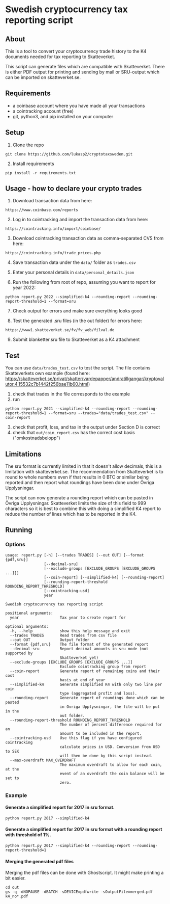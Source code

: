 # Swedish cryptocurrency tax reporting script
## About
This is a tool to convert your cryptocurrency trade history to the K4 documents needed
for tax reporting to Skatteverket.

This script can generate files which are compatible with Skatteverket. There is either 
PDF output for printing and sending by mail or SRU-output which can be imported on 
skatteverket.se.

## Requirements
* a coinbase account where you have made all your transactions
* a cointracking account (free)
* git, python3, and pip installed on your computer

## Setup
1. Clone the repo
```
git clone https://github.com/lukasp2/cryptotaxsweden.git
```
2. Install requirements
```
pip install -r requirements.txt
```

## Usage - how to declare your crypto trades
1. Download transaction data from here:
```
https://www.coinbase.com/reports
```
2. Log in to cointracking and import the transaction data from here:
```
https://cointracking.info/import/coinbase/
```

3. Download cointracking transaction data as comma-separated CVS from here:
```
https://cointracking.info/trade_prices.php
```

4. Save transaction data under the `data/` folder as `trades.csv`

5. Enter your personal details in `data/personal_details.json`

6. Run the following from root of repo, assuming you want to report for year 2022:
```
python report.py 2022 --simplified-k4 --rounding-report --rounding-report-threshold=1 --format=sru
```

7. Check output for errors and make sure everything looks good

8. Test the generated .sru files (in the out folder) for errors here:
```
https://www1.skatteverket.se/fv/fv_web/filval.do
```

9. Submit blanketter.sru file to Skatteverket as a K4 attachment

## Test
You can use `data/trades_test.csv` to test the script. The file contains Skatteverkets own example (found here:
https://skatteverket.se/privat/skatter/vardepapper/andratillgangar/kryptovalutor.4.15532c7b1442f256bae11b60.html)
1. check that trades in the file corresponds to the example
2. run 
```
python report.py 2021 --simplified-k4 --rounding-report --rounding-report-threshold=1 --format=sru --trades="data/trades_test.csv" --coin-report
```
3. check that profit, loss, and tax in the output under Section D is correct
4. check that `out/coin_report.csv` has the correct cost basis ("omkostnadsbelopp")

## Limitations
The sru format is currently limited in that it doesn't allow
decimals, this is a limitation with skatteverket.se. The
recommendation from Skatteverket is to round to whole numbers
even if that results in 0 BTC or similar being reported and then
report what roundings have been done under Övriga Upplysningar.

The script can now generate a rounding report which can be
pasted in Övriga Upplysningar. Skatteverket limits the size of
this field to 999 characters so it is best to combine this with
doing a simplified K4 report to reduce the number of lines which
has to be reported in the K4.

## Running
### Options
```
usage: report.py [-h] [--trades TRADES] [--out OUT] [--format {pdf,sru}]
                 [--decimal-sru]
                 [--exclude-groups [EXCLUDE_GROUPS [EXCLUDE_GROUPS ...]]]
                 [--coin-report] [--simplified-k4] [--rounding-report]
                 [--rounding-report-threshold ROUNDING_REPORT_THRESHOLD]
                 [--cointracking-usd]
                 year

Swedish cryptocurrency tax reporting script

positional arguments:
  year                  Tax year to create report for

optional arguments:
  -h, --help            show this help message and exit
  --trades TRADES       Read trades from csv file
  --out OUT             Output folder
  --format {pdf,sru}    The file format of the generated report
  --decimal-sru         Report decimal amounts in sru mode (not supported by
                        Skatteverket yet)
  --exclude-groups [EXCLUDE_GROUPS [EXCLUDE_GROUPS ...]]
                        Exclude cointracking group from report
  --coin-report         Generate report of remaining coins and their cost
                        basis at end of year
  --simplified-k4       Generate simplified K4 with only two line per coin
                        type (aggregated profit and loss).
  --rounding-report     Generate report of roundings done which can be pasted
                        in Ovriga Upplysningar, the file will be put in the
                        out folder.
  --rounding-report-threshold ROUNDING_REPORT_THRESHOLD
                        The number of percent difference required for an
                        amount to be included in the report.
  --cointracking-usd    Use this flag if you have configured cointracking
                        calculate prices in USD. Conversion from USD to SEK
                        will then be done by this script instead.
  --max-overdraft MAX_OVERDRAFT
                        The maximum overdraft to allow for each coin, at the
                        event of an overdraft the coin balance will be set to
                        zero.
```

### Example
#### Generate a simplified report for 2017 in sru format.
```
python report.py 2017 --simplified-k4
```

#### Generate a simplified report for 2017 in sru format with a rounding report with threshold of 1%.
```
python report.py 2017 --simplified-k4 --rounding-report --rounding-report-threshold=1
```

#### Merging the generated pdf files
Merging the pdf files can be done with Ghostscript. It might make printing a bit easier.

```
cd out
gs -q -dNOPAUSE -dBATCH -sDEVICE=pdfwrite -sOutputFile=merged.pdf k4_no*.pdf
```
